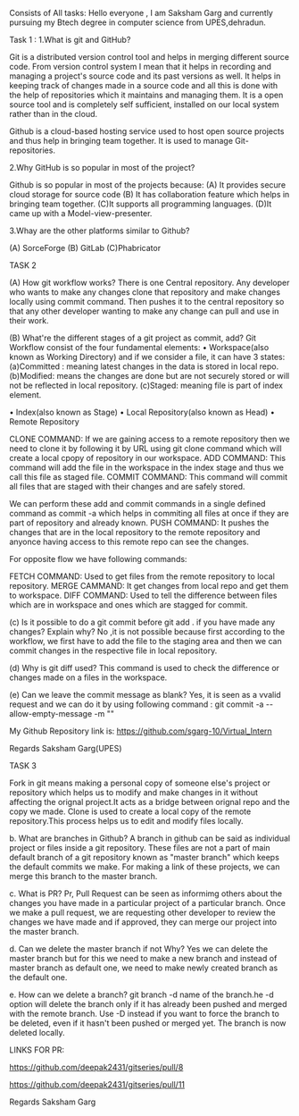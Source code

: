 Consists of All tasks:
Hello everyone , I am Saksham Garg and currently pursuing my  Btech degree  in computer science from UPES,dehradun.


Task 1 :
1.What is git and GitHub?

Git is a distributed version control tool and helps in merging different source code. From version control system I mean that it helps in recording and managing a project's source code and its past versions as well. It helps in keeping track of changes made in a source code and all this is done with the help of repositories  which it maintains and managing them. It is a open source tool and is completely self sufficient, installed on our local system rather than in the cloud.

Github is a cloud-based hosting service used to host open source projects and thus help in bringing team together. It is used to manage Git-repositories.

2.Why GitHub is so popular in most of the project?

Github is so popular in most of the projects because:
(A) It provides secure cloud storage for source code
(B) It has collaboration feature which helps in bringing team together.
(C)It supports all programming languages.
(D)It came up with a Model-view-presenter.

3.Whay are the other platforms similar to Github?

(A) SorceForge
(B) GitLab
(C)Phabricator




TASK 2

(A) How git workflow works?
There is one Central repository. Any developer who wants to make any changes clone that repository and make changes locally using commit command. Then pushes it to the central repository so that any other developer wanting to make any change can pull and use in their work.

(B) What're the different stages of a git project as commit, add? 
Git Workflow consist of the four fundamental elements: 
•	Workspace(also known as Working Directory) and if we consider a file, it can have 3 states:
 (a)Committed : meaning latest changes in the data is stored in local repo.
 (b)Modified: means the changes are done but are not securely stored or will not be reflected in local repository.
 (c)Staged: meaning file is part of index element.

•	Index(also known as Stage)
•	Local Repository(also known as Head)
•	Remote Repository
  
CLONE COMMAND: If we are gaining access to a remote repository then we need to clone it by following it by URL using git clone command which will create a local cpopy of repository in our workspace.
ADD COMMAND: This command will add the file in the workspace in the index stage and thus we call this file as staged file.
COMMIT COMMAND:  This command will commit all files that are staged with their changes and are safely stored.
               
We can perform these add and commit commands in a single defined command as commit -a which helps in commiting all files at once if they are part of repository and already known.
PUSH COMMAND: It pushes the changes that are in the local repository to the remote repository and anyonce having access to this remote repo can see the changes.
 
For opposite flow we have following commands:

FETCH COMMAND: Used to get files from the remote repository to local repository.
MERGE CAMMAND: It get changes from local repo and get them to workspace.
DIFF COMMAND: Used to tell the difference between files which are in workspace and ones which are stagged for commit.

(c) Is it possible to do a git commit before git add . if you have made any changes? Explain why?
No ,it is not possible because first according to the workflow, we first have to add the file to the staging area and then we can commit changes in the respective file in local repository.

 (d) Why is git diff used?
This command is used to check the difference or changes made on a files in the workspace.

 (e) Can we leave the commit message as blank?
Yes, it  is seen as a vvalid request and we can do it by using following command :
git commit -a --allow-empty-message -m ""

My Github Repository link is:
https://github.com/sgarg-10/Virtual_Intern

Regards
Saksham Garg(UPES)



TASK 3

Fork in git means making a personal copy of someone else's project or repository which helps us to modify and make changes in it without affecting the orignal project.It acts as a bridge between orignal repo and the copy we made.
Clone is used to create  a local copy of the remote repository.This process helps us to edit and modify files locally.


b. What are branches in Github?
A branch in github can be said as individual project or files inside a git repository. These files are not a part of main default branch of a git repository known as "master branch" which keeps the default commits we make.
For making a link of these projects, we can merge this branch to the master branch.

c. What is PR?
Pr, Pull Request can be seen as informimg others about the changes you have made in a particular project of a particular branch.
Once we make a pull request, we are requesting other developer to review the changes we have made and if approved, they can merge our project into the master branch.


d. Can we delete the master branch if not Why?
Yes we can delete the master branch but for this we need to make a new branch and instead of master branch as default one, we need to make newly created branch as the default one.


e. How can we delete a branch? 
git branch -d name of the branch.he -d option will delete the branch only if it has already been pushed and merged with the remote branch. Use -D instead if you want to force the branch to be deleted, even if it hasn't been pushed or merged yet. The branch is now deleted locally.


LINKS FOR PR:

https://github.com/deepak2431/gitseries/pull/8

https://github.com/deepak2431/gitseries/pull/11



Regards
Saksham Garg